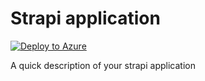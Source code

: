 # Strapi application

[![Deploy to Azure](https://aka.ms/deploytoazurebutton)](https%3A%2F%2Fraw.githubusercontent.com%2Fthivy%2Fstrapi-app%2Fmaster%2Fazure%2Fazuredeploy.json)


A quick description of your strapi application

